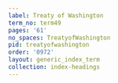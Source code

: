 ```yaml
---
label: Treaty of Washington
term_no: term49
pages: '61'
no_spaces: TreatyofWashington
pid: treatyofwashington
order: '0972'
layout: generic_index_term
collection: index-headings
---
```

